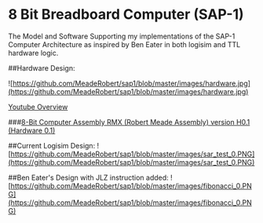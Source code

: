 # 8 Bit Breadboard Computer (SAP-1)
The Model and Software Supporting my implementations of the SAP-1 Computer Architecture as inspired by Ben Eater in both logisim and TTL hardware logic.



##Hardware Design:

![https://github.com/MeadeRobert/sap1/blob/master/images/hardware.jpg](https://github.com/MeadeRobert/sap1/blob/master/images/hardware.jpg)

[Youtube Overview](https://www.youtube.com/watch?v=9Msc9BiX_9E)

###[8-Bit Computer Assembly RMX (Robert Meade Assembly) version H0.1 (Hardware 0.1)](https://github.com/MeadeRobert/sap1/blob/master/hardware/documentation/assembly.md)

##Current Logisim Design:
![https://github.com/MeadeRobert/sap1/blob/master/images/sar_test_0.PNG](https://github.com/MeadeRobert/sap1/blob/master/images/sar_test_0.PNG)

##Ben Eater's Design with JLZ instruction added:
![https://github.com/MeadeRobert/sap1/blob/master/images/fibonacci_0.PNG](https://github.com/MeadeRobert/sap1/blob/master/images/fibonacci_0.PNG)

